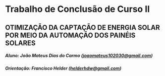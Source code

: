 # Trabalho de Conclusão de Curso II
## OTIMIZAÇÃO DA CAPTAÇÃO DE ENERGIA SOLAR POR MEIO DA AUTOMAÇÃO DOS PAINÉIS SOLARES
##### Aluno: João Mateus Dias do Carmo (joaomateus102030@gmail.com)
##### Orientação: Francisco Helder (helderhdw@gmail.com)
